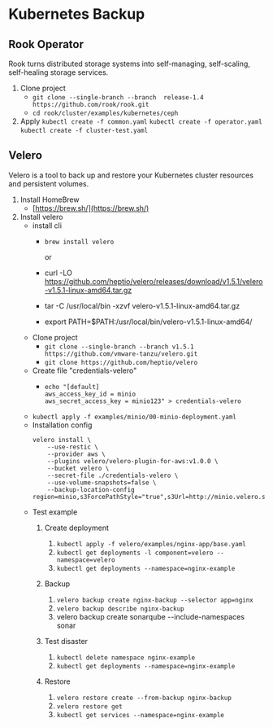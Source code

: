 # Kubernetes Backup


## Rook Operator

Rook turns distributed storage systems into self-managing,
self-scaling, self-healing storage services. 

1. Clone project
    * `git clone --single-branch --branch  release-1.4 https://github.com/rook/rook.git`
    * `cd rook/cluster/examples/kubernetes/ceph`
2. Apply 
`kubectl create -f common.yaml`
`kubectl create -f operator.yaml`
`kubectl create -f cluster-test.yaml`



## Velero

Velero is a tool to back up and restore your Kubernetes cluster resources and persistent volumes.

1. Install HomeBrew 
    * [https://brew.sh/](https://brew.sh/)
2. Install velero
    * install cli 
        * `brew install velero`
        
          or  
        * curl -LO https://github.com/heptio/velero/releases/download/v1.5.1/velero-v1.5.1-linux-amd64.tar.gz
        * tar -C /usr/local/bin -xzvf velero-v1.5.1-linux-amd64.tar.gz
        * export PATH=$PATH:/usr/local/bin/velero-v1.5.1-linux-amd64/
    * Clone project
        * `git clone --single-branch --branch v1.5.1 https://github.com/vmware-tanzu/velero.git`
        * `git clone https://github.com/heptio/velero`
    * Create file "credentials-velero"
        * ```
          echo "[default]
          aws_access_key_id = minio
          aws_secret_access_key = minio123" > credentials-velero
          ```
    * `kubectl apply -f examples/minio/00-minio-deployment.yaml`
    * Installation config  
        ```
        velero install \
            --use-restic \
            --provider aws \
            --plugins velero/velero-plugin-for-aws:v1.0.0 \
            --bucket velero \
            --secret-file ./credentials-velero \
            --use-volume-snapshots=false \
            --backup-location-config region=minio,s3ForcePathStyle="true",s3Url=http://minio.velero.svc:9000
        ```
    * Test example
      1. Create deployment
         1. `kubectl apply -f velero/examples/nginx-app/base.yaml`
         2. `kubectl get deployments -l component=velero --namespace=velero`
         3. `kubectl get deployments --namespace=nginx-example`

      2. Backup
         1. `velero backup create nginx-backup --selector app=nginx`
         2. `velero backup describe nginx-backup`
         3. velero backup create sonarqube --include-namespaces sonar

      3. Test disaster
         1. `kubectl delete namespace nginx-example`
         2. `kubectl get deployments --namespace=nginx-example`

      4. Restore
         1. `velero restore create --from-backup nginx-backup`
         2. `velero restore get`
         3. `kubectl get services --namespace=nginx-example`